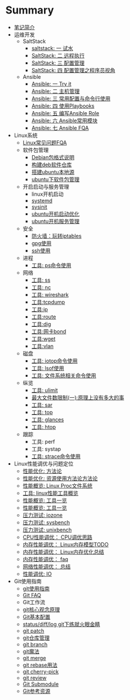 # Summary

* [笔记简介](README.md)
* 运维开发
  * SaltStack
    * [saltstack: 一 试水](devops/saltstack1.md)
    * [SaltStack: 二 远程执行](devops/saltstack2.md)
    * [SaltStack: 三 配置管理](devops/saltstack3.md)
    * [SaltStack: 四 配置管理之程序员视角](devops/saltstack4_.md)
  * Ansible
    * [Ansible: 一 Try it](devops/ansible-quick-guide.md)
    * [Ansible: 二 主机管理](devops/ansible-inventory.md)
    * [Ansible: 三 常用配置与命令行使用](devops/ansible-configs.md)
    * [Ansible: 四 使用Playbooks](devops/how-to-write-ansbile-playbooks.md)
    * [Ansible: 五 编写Ansible Role](devops/ansible-roles.md)
    * [Ansible: 六 Ansible常用模块](devops/ansible-common-modules.md)
    * [Ansible: 七 Ansible FQA](devops/ansible-tips.md)
* Linux系统
    * [Linux常见问题FQA](linux/linux-fqa.md)
    * 软件包管理
      * [Debian包格式说明](linux/packages-manage/debian-package-format.md)
      * [构建deb软件仓库](linux/packages-manage/build-deb-packages.md)
      * [搭建ubuntu本地源](linux/packages-manage/ubuntu-deb-package-usage.md)
      * [ubuntu下软件包管理](linux/packages-manage/ubuntu-package-tools.md)
    * 开启启动与服务管理
      * linux开机启动
      * [systemd](linux/service-manage/systemd-usage.md)
      * [sysinit](linux/service-manage/sysinit-usage.md)
      * [ubuntu开机启动优化](linux/service-manage/ubuntu-boot-tuning.md)
      * [ubuntu开机服务管理](linux/service-manage/ubuntu-boot-manage.md)
    * 安全
      * [防火墙：玩转iptables](linux/iptables-tips.md)
      * [gpg使用](linux/gpg-usage.md)
      * [ssh使用](linux/linux-ssh-usage.md)
    * 进程
      * [工具: ps命令使用](linux/performance-or-troubleshoot/ps-usage.md)
    * 网络
      * [工具: ss](linux/performance-or-troubleshoot/linux-ss-usage.md)
      * [工具: nc](linux/performance-or-troubleshoot/linux-nc-usage.md)
      * [工具: wireshark](linux/performance-or-troubleshoot/linux-wireshark-usage.md)
      * [工具:tcpdump](linux/performance-or-troubleshoot/linux-tcpdump-usage.md)
      * [工具:ip](linux/performance-or-troubleshoot/linux-ip-usage.md)
      * [工具:route](linux/performance-or-troubleshoot/linux-route-usage.md)
      * [工具:dig](linux/performance-or-troubleshoot/linux-dig-usage.md)
      * [工具:网卡bond](linux/performance-or-troubleshoot/linux-bond-usage.md)
      * [工具:wget](linux/performance-or-troubleshoot/linux-wget-usage.md)
      * [工具:vlan](linux/performance-or-troubleshoot/linux-vlan-usage.md)
    * 磁盘
      * [工具: iotop命令使用](linux/performance-or-troubleshoot/iotop-usage.md)
      * [工具: lsof使用](linux/performance-or-troubleshoot/lsof-usage.md)
      * [工具: 文件系统相关命令使用](linux/performance-or-troubleshoot/linux-filesystem-tools.md)
    * 纵览
      * [工具: ulimit](linux/performance-or-troubleshoot/linux-ulimit-usage.md)
      * [最大文件数限制(一):原理上没有多大的事](linux/performance-or-troubleshoot/linux-max-fileno-limit.md)
      * [工具: sar](linux/performance-or-troubleshoot/linux-sar-usage.md)
      * [工具: top](linux/performance-or-troubleshoot/linux-top-usage.md)
      * [工具: glances](linux/performance-or-troubleshoot/linux-glances-usage.md)
      * [工具: htop](linux/performance-or-troubleshoot/linux-htop-usage.md)
    * 跟踪
      * 工具: perf
      * 工具: systap
      * [工具: strace命令使用](linux/performance-or-troubleshoot/strace-usage.md)
* Linux性能调优与问题定位
    * [性能优化: 方法论](linux/performance-or-troubleshoot/linux-tuning-model.md)
    * [性能优化: 资源使用方法论方法论](linux/performance-or-troubleshoot/linux-resource-glances.md)
    * [性能概览: Linux Proc文件系统](linux/performance-or-troubleshoot/linux-procfs.md)
    * [工具: linux性能工具概览](linux/performance-or-troubleshoot/linux-performance-tools.md)
    * [性能概览: 工具一览](linux/performance-or-troubleshoot/linux-procfs.md)
    * [性能概览: 工具一览](linux/performance-or-troubleshoot/linux-tuning-tools.md)
    * [压力测试: iozone](linux/performance-or-troubleshoot/iozone-usage.md)
    * [压力测试: sysbench](linux/performance-or-troubleshoot/sysbench-usage.md)
    * [压力测试: unixbench](linux/performance-or-troubleshoot/unixbench-usage.md)
    * [CPU性能调优： CPU调优思路](linux/performance-or-troubleshoot/linux-cpu-tuning.md)
    * [内存性能调优： Linux内存模型TODO](linux/performance-or-troubleshoot/linux-memory-model.md)
    * [内存性能调优： Linux内存优化总结](linux/performance-or-troubleshoot/linux-memory-tuning.md)
    * [内存性能调优： faq](linux/performance-or-troubleshoot/linux-memory-faq.md)
    * [网络性能调优： 总结](linux/performance-or-troubleshoot/linux-network-tuning.md)
    * [性能调优: IO](linux/performance-or-troubleshoot/linux-io-tuning.md)
* Git使用指南
    * [git使用指南](git/git-user-guide.md)
    * [Git FAQ](git/git-faq.md)
    * Git工作流
    * [git核心观念原理](git/git-theory.md)
    * [Git基本配置](git/git-config-sample.md)
    * [status/diff/log git下练就火眼金睛](git/git-fireeye.md)
    * [git patch](git/git-patch.md)
    * [git仓库管理](git/git-repo.md)
    * [git branch](git/git-branch.md)
    * [git魔法](git/git-magic.md)
    * [git merge](git/git_merge.md)
    * [git rebase用法](git/git-rebase-usage.md)
    * [git cherry-pick](git/git-cherry-pick.md)
    * [git review](git/git-review-usage.md)
    * [Git Submodule](git/git-submodule.md)
    * [Git参考资源](git/git-docs.md)
